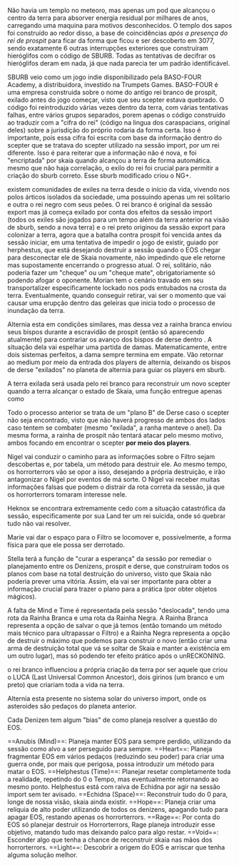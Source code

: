 Não havia um templo no meteoro, mas apenas um pod que alcançou o centro da terra para absorver energia residual por milhares de anos, carregando uma maquina para motivos desconhecidos. O templo dos sapos foi construído ao redor disso, a base de coincidências *após a presença do rei de prospit* para ficar da forma que ficou e ser descoberto em 3077, sendo exatamente 6 outras interrupções exteriores que construíram hieróglifos com o código de SBURB. Todas as tentativas de decifrar os hieróglifos deram em nada, já que nada parecia ter um padrão identificável. 

SBURB veio como um jogo indie disponibilizado pela BASO-FOUR Academy, a distribuidora, investido na Trumpets Games. BASO-FOUR é uma empresa construida sobre o nome do antigo rei branco de prospit, exilado antes do jogo começar, visto que seu scepter estava quebrado. O código foi reintroduzido várias vezes dentro da terra, com várias tentativas falhas, entre vários grupos separados, porem apenas o código construído ao traduzir com a "cifra do rei" (código na lingua dos caraspacians, original deles) sobre a jurisdição do próprio rodaria da forma certa. Isso é importante, pois essa cifra foi escrita com base da informação dentro do scepter que se tratava do scepter utilizado na sessão import, por um rei diferente. Isso é para reiterar que a informação não é nova, e foi "encriptada" por skaia quando alcançou a terra de forma automática. mesmo que não haja correlação, o exilo do rei foi crucial para permitir a criação do sburb correto. Esse sburb modificado criou o NG+.

existem comunidades de exiles na terra desde o início da vida, vivendo nos polos árticos isolados da sociedade, uma possuindo apenas um rei solitario e outra o rei negro com seus peões. O rei branco é original da sessão export mas já começa exilado por conta dos efeitos da sessão import (todos os exiles são jogados para um tempo além da terra anterior na visão de sburb, sendo a nova terra) e o rei preto originou da sessão export para colonizar a terra, agora que a batalha contra prospit foi vencida antes da sessão iniciar, em uma tentativa de impedir o jogo de existir, guiado por herphestus, que está desejando destruir a sessão quando o EOS chegar para desconectar ele de Skaia novamente, não impedindo que ele retorne mas supostamente encerrando o progresso atual. O rei, solitário, não poderia fazer um "cheque" ou um "cheque mate", obrigatoriamente só podendo afogar o oponente.
 Morian tem o cenário travado em seu transportalizer especificamente lockado nos pods entubados na crosta da terra. Eventualmente, quando conseguir retirar, vai ser o momento que vai causar uma erupção dentro das geleiras que inicia todo o processo de inundação da terra.

Alternia esta em condições similares, mas dessa vez a rainha branca enviou seus bispos durante a escravidão de prospit (então só aparecendo atualmente) para contrariar os avanço dos bispos de derse dentro . A situação dela vai espelhar uma partida de damas. Matematicamente, entre dois sistemas perfeitos, a dama sempre termina em empate. Vão retornar ao medium por meio da entrada dos players de alternia, deixando os bispos de derse "exilados" no planeta de alternia para guiar os players em sburb.

A terra exilada será usada pelo rei branco para reconstruir um novo scepter quando a terra alcançar o estado de Skaia, uma função entregue apenas como 

 Todo o processo anterior se trata de um "plano B" de Derse caso o scepter não seja encontrado, visto que não haverá progresso de ambos dos lados caso tentem se combater (mesmo "exilada", a ranha manteve o anel). Da mesma forma, a rainha de prospit não tentará atacar pelo mesmo motivo, ambos focando em encontrar o scepter **por meio dos players**. 

Nigel vai conduzir o caminho para as informações sobre o Filtro sejam descobertas e, por tabela, um método para destruir ele. Ao mesmo tempo, os horrorterrors vão se opor a isso, desejando a própria destruição, e irão antagonizar o Nigel por eventos de má sorte. O Nigel vai receber muitas informações falsas que podem o distrair da rota correta da sessão, já que os horrorterrors tomaram interesse nele.

Heknox se encontrara extremamente cedo com a situação catastrófica da sessão, especificamente por sua Land ter um rei suicida, onde só quebrar tudo não vai resolver.

Marie vai dar o espaço para o Filtro se locomover e, possivelmente, a forma física para que ele possa ser derrotado.

Stella terá a função de "curar a esperança" da sessão por remediar o planejamento entre os Denizens, prospit e derse, que construíram todos os planos com base na total destruição do universo, visto que Skaia não poderia prever uma vitória. Assim, ela vai ser importante para obter a informação crucial para trazer o plano para a prática (por obter objetos mágicos).

A falta de Mind e Time é representada pela sessão "deslocada", tendo uma rota da Rainha Branca e uma rota da Rainha Negra. A Rainha Branca representa a opção de salvar o que já temos (então tomando um método mais técnico para ultrapassar o Filtro) e a Rainha Negra representa a opção de destruir o máximo que podemos para construir o novo (então criar uma arma de destruição total que vá se soltar de Skaia e manter a existência em um outro lugar), mas só podendo ter efeito prático após o unRECKONING.

o rei branco influenciou a própria criação da terra por ser aquele que criou o LUCA (Last Universal Common Ancestor), dois girinos (um branco e um preto) que criariam toda a vida na terra. 

Alternia esta presente no sistema solar do universo import, onde os asteroides são pedaços do planeta anterior. 

Cada Denizen tem algum "bias" de como planeja resolver a questão do EOS.

==Anubis (Mind)==: Planeja manter EOS para sempre perdido, utilizando da sessão como alvo a ser perseguido para sempre.
==Heart==: Planeja fragmentar EOS em vários pedaços (reduzindo seu poder) para criar uma guerra onde, por mais que perigosa, possa introduzir um método para matar o EOS.
==Helphestus (Time)==: Planejar resetar completamente toda a realidade, repetindo do 0 o Tempo, mas eventualmente retornando ao mesmo ponto. Helphestus está com raiva de Echidna por agir na sessão import sem ter avisado. 
==Echidna (Space)==: Reconstruir tudo do 0 para, longe de nossa visão, skaia ainda existir.
==Hope==: Planeja criar uma relíquia de alto poder utilizando de todos os denizens, apagando tudo para apagar EOS, restando apenas os horrorterrors.
==Rage==: Por conta do EOS só planejar destruir os Horrorterrors, Rage planeja introduzir esse objetivo, matando tudo mas deixando palco para algo restar. 
==Void==: Esconder algo que tenha a chance de reconstruir skaia nas mãos dos horrorterrors.
==Light==: Descobrir a origem do EOS e arriscar que tenha alguma solução melhor.